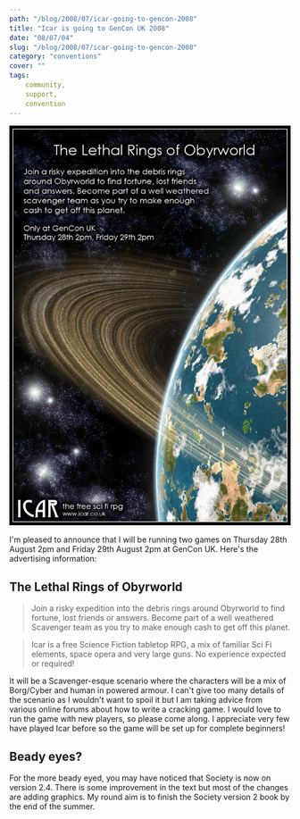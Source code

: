 ```yaml
---
path: "/blog/2008/07/icar-going-to-gencon-2008"
title: "Icar is going to GenCon UK 2008"
date: "08/07/04"
slug: "/blog/2008/07/icar-going-to-gencon-2008"
category: "conventions"
cover: ""
tags:
    community,
    support,
    convention
---
```

![Lethal Rings of Obyrworld - Thurs 28th August 2008 and Friday 29th August 2008 at 2pm only at GenCon UK" title="Lethal rings of Obyrworld - Thurs 28th August 2008 and Friday 29th August 2008 at 2pm only at GenCon UK](./images/genconuk2008.jpg)

I'm pleased to announce that I will be running two games on Thursday 28th August 2pm and Friday 29th August 2pm at GenCon UK. Here's the advertising information:

## The Lethal Rings of Obyrworld 
> Join a risky expedition into the debris rings around Obyrworld to find fortune, lost friends or answers. Become part of a well weathered Scavenger team as you try to make enough cash to get off this planet.

> Icar is a free Science Fiction tabletop RPG, a mix of familiar Sci Fi elements, space opera and very large guns. No experience expected or required!

It will be a Scavenger-esque scenario where the characters will be a mix of Borg/Cyber and human in powered armour. I can't give too many details of the scenario as I wouldn't want to spoil it but I am taking advice from various online forums about how to write a cracking game. I would love to run the game with new players, so please come along. I appreciate very few have played Icar before so the game will be set up for complete beginners!

## Beady eyes?

For the more beady eyed, you may have noticed that Society is now on version 2.4. There is some improvement in the text but most of the changes are adding graphics. My round aim is to finish the Society version 2 book by the end of the summer.